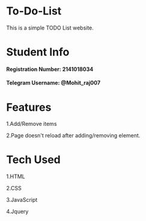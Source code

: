 # To-Do-List
This is a simple TODO List website.

# Student Info
<h4>Registration Number: 2141018034</h4>
<h4>Telegram Username: @Mohit_raj007

# Features
1.Add/Remove items

2.Page doesn't reload after adding/removing element.

# Tech Used
1.HTML

2.CSS

3.JavaScript

4.Jquery
